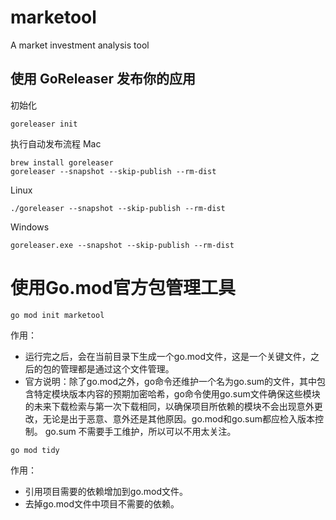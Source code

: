 # marketool
A market investment analysis tool

## 使用 GoReleaser 发布你的应用
初始化
```
goreleaser init
```

执行自动发布流程
Mac
```
brew install goreleaser
goreleaser --snapshot --skip-publish --rm-dist
```
Linux
```
./goreleaser --snapshot --skip-publish --rm-dist
```
Windows
```
goreleaser.exe --snapshot --skip-publish --rm-dist
```

# 使用Go.mod官方包管理工具
```
go mod init marketool
```
作用：
- 运行完之后，会在当前目录下生成一个go.mod文件，这是一个关键文件，之后的包的管理都是通过这个文件管理。  
- 官方说明：除了go.mod之外，go命令还维护一个名为go.sum的文件，其中包含特定模块版本内容的预期加密哈希，go命令使用go.sum文件确保这些模块的未来下载检索与第一次下载相同，以确保项目所依赖的模块不会出现意外更改，无论是出于恶意、意外还是其他原因。go.mod和go.sum都应检入版本控制。
go.sum 不需要手工维护，所以可以不用太关注。

```bigquery
go mod tidy
```
作用：
- 引用项目需要的依赖增加到go.mod文件。
- 去掉go.mod文件中项目不需要的依赖。